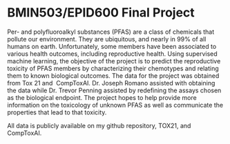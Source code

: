 # BMIN503/EPID600 Final Project

Per- and polyfluoroalkyl substances (PFAS) are a class of chemicals that pollute our environment. They are ubiquitous, and nearly in 99% of all humans on earth. Unfortunately, some members have been associated to various health outcomes, including reproductive health. Using supervised machine learning, the objective of the project is to predict the reproductive toxicity of PFAS members by characterizing their chemotypes and relating them to known biological outcomes. The data for the project was obtained from Tox 21 and  CompToxAI. Dr. Joseph Romano assisted with obtaining the data while Dr. Trevor Penning assisted by redefining the assays chosen as the biological endpoint. The project hopes to help provide more information on the toxicology of unknown PFAS as well as communicate the properties that lead to that toxicity.

All data is publicly available on my github repository, TOX21, and CompToxAI.



